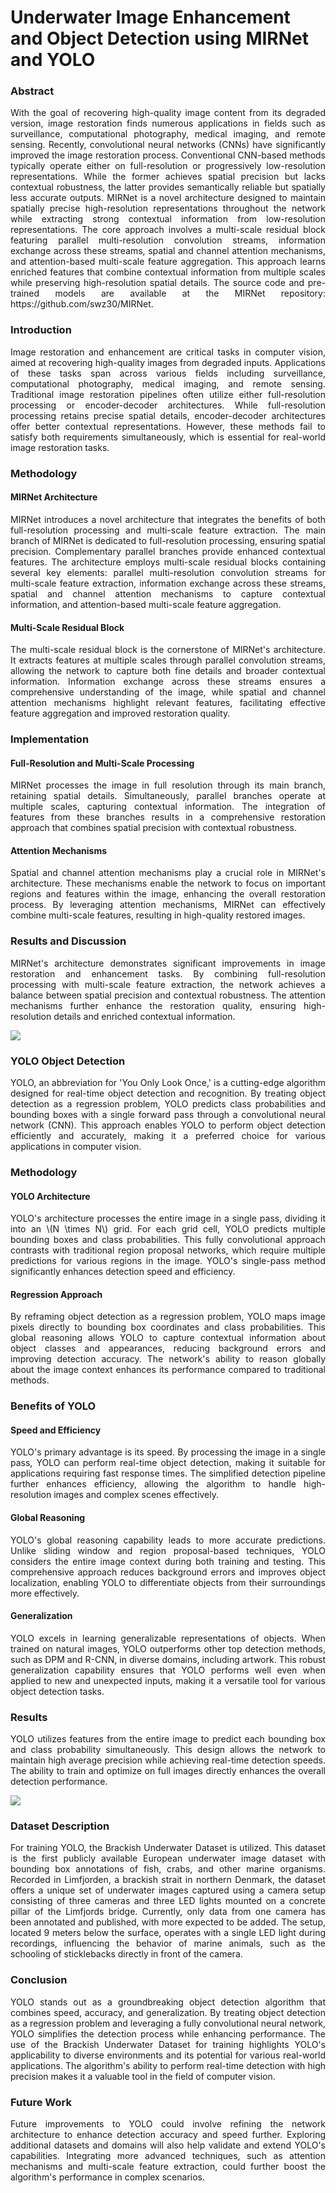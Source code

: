 # Underwater Image Enhancement and Object Detection using MIRNet and YOLO

### Abstract

<p style="text-align:justify;">With the goal of recovering high-quality image content from its degraded version, image restoration finds numerous applications in fields such as surveillance, computational photography, medical imaging, and remote sensing. Recently, convolutional neural networks (CNNs) have significantly improved the image restoration process. Conventional CNN-based methods typically operate either on full-resolution or progressively low-resolution representations. While the former achieves spatial precision but lacks contextual robustness, the latter provides semantically reliable but spatially less accurate outputs. MIRNet is a novel architecture designed to maintain spatially precise high-resolution representations throughout the network while extracting strong contextual information from low-resolution representations. The core approach involves a multi-scale residual block featuring parallel multi-resolution convolution streams, information exchange across these streams, spatial and channel attention mechanisms, and attention-based multi-scale feature aggregation. This approach learns enriched features that combine contextual information from multiple scales while preserving high-resolution spatial details. The source code and pre-trained models are available at the MIRNet repository: https://github.com/swz30/MIRNet.</p>

### Introduction

<p style="text-align:justify;">Image restoration and enhancement are critical tasks in computer vision, aimed at recovering high-quality images from degraded inputs. Applications of these tasks span across various fields including surveillance, computational photography, medical imaging, and remote sensing. Traditional image restoration pipelines often utilize either full-resolution processing or encoder-decoder architectures. While full-resolution processing retains precise spatial details, encoder-decoder architectures offer better contextual representations. However, these methods fail to satisfy both requirements simultaneously, which is essential for real-world image restoration tasks.</p>

### Methodology

#### MIRNet Architecture

<p style="text-align:justify;">MIRNet introduces a novel architecture that integrates the benefits of both full-resolution processing and multi-scale feature extraction. The main branch of MIRNet is dedicated to full-resolution processing, ensuring spatial precision. Complementary parallel branches provide enhanced contextual features. The architecture employs multi-scale residual blocks containing several key elements: parallel multi-resolution convolution streams for multi-scale feature extraction, information exchange across these streams, spatial and channel attention mechanisms to capture contextual information, and attention-based multi-scale feature aggregation.</p>

#### Multi-Scale Residual Block

<p style="text-align:justify;">The multi-scale residual block is the cornerstone of MIRNet's architecture. It extracts features at multiple scales through parallel convolution streams, allowing the network to capture both fine details and broader contextual information. Information exchange across these streams ensures a comprehensive understanding of the image, while spatial and channel attention mechanisms highlight relevant features, facilitating effective feature aggregation and improved restoration quality.</p>

### Implementation

#### Full-Resolution and Multi-Scale Processing

<p style="text-align:justify;">MIRNet processes the image in full resolution through its main branch, retaining spatial details. Simultaneously, parallel branches operate at multiple scales, capturing contextual information. The integration of features from these branches results in a comprehensive restoration approach that combines spatial precision with contextual robustness.</p>

#### Attention Mechanisms

<p style="text-align:justify;">Spatial and channel attention mechanisms play a crucial role in MIRNet's architecture. These mechanisms enable the network to focus on important regions and features within the image, enhancing the overall restoration process. By leveraging attention mechanisms, MIRNet can effectively combine multi-scale features, resulting in high-quality restored images.</p>

### Results and Discussion

<p style="text-align:justify;">MIRNet's architecture demonstrates significant improvements in image restoration and enhancement tasks. By combining full-resolution processing with multi-scale feature extraction, the network achieves a balance between spatial precision and contextual robustness. The attention mechanisms further enhance the restoration quality, ensuring high-resolution details and enriched contextual information.</p>

![](Enhancement-Samples.png)

### YOLO Object Detection

<p style="text-align:justify;">YOLO, an abbreviation for 'You Only Look Once,' is a cutting-edge algorithm designed for real-time object detection and recognition. By treating object detection as a regression problem, YOLO predicts class probabilities and bounding boxes with a single forward pass through a convolutional neural network (CNN). This approach enables YOLO to perform object detection efficiently and accurately, making it a preferred choice for various applications in computer vision.</p>

### Methodology

#### YOLO Architecture

<p style="text-align:justify;">YOLO's architecture processes the entire image in a single pass, dividing it into an \(N \times N\) grid. For each grid cell, YOLO predicts multiple bounding boxes and class probabilities. This fully convolutional approach contrasts with traditional region proposal networks, which require multiple predictions for various regions in the image. YOLO's single-pass method significantly enhances detection speed and efficiency.</p>

#### Regression Approach

<p style="text-align:justify;">By reframing object detection as a regression problem, YOLO maps image pixels directly to bounding box coordinates and class probabilities. This global reasoning allows YOLO to capture contextual information about object classes and appearances, reducing background errors and improving detection accuracy. The network's ability to reason globally about the image context enhances its performance compared to traditional methods.</p>

### Benefits of YOLO

#### Speed and Efficiency

<p style="text-align:justify;">YOLO's primary advantage is its speed. By processing the image in a single pass, YOLO can perform real-time object detection, making it suitable for applications requiring fast response times. The simplified detection pipeline further enhances efficiency, allowing the algorithm to handle high-resolution images and complex scenes effectively.</p>

#### Global Reasoning

<p style="text-align:justify;">YOLO's global reasoning capability leads to more accurate predictions. Unlike sliding window and region proposal-based techniques, YOLO considers the entire image context during both training and testing. This comprehensive approach reduces background errors and improves object localization, enabling YOLO to differentiate objects from their surroundings more effectively.</p>

#### Generalization

<p style="text-align:justify;">YOLO excels in learning generalizable representations of objects. When trained on natural images, YOLO outperforms other top detection methods, such as DPM and R-CNN, in diverse domains, including artwork. This robust generalization capability ensures that YOLO performs well even when applied to new and unexpected inputs, making it a versatile tool for various object detection tasks.</p>

### Results

<p style="text-align:justify;">YOLO utilizes features from the entire image to predict each bounding box and class probability simultaneously. This design allows the network to maintain high average precision while achieving real-time detection speeds. The ability to train and optimize on full images directly enhances the overall detection performance.</p>

![](Detection-Samples.png)

### Dataset Description

<p style="text-align:justify;">For training YOLO, the Brackish Underwater Dataset is utilized. This dataset is the first publicly available European underwater image dataset with bounding box annotations of fish, crabs, and other marine organisms. Recorded in Limfjorden, a brackish strait in northern Denmark, the dataset offers a unique set of underwater images captured using a camera setup consisting of three cameras and three LED lights mounted on a concrete pillar of the Limfjords bridge. Currently, only data from one camera has been annotated and published, with more expected to be added. The setup, located 9 meters below the surface, operates with a single LED light during recordings, influencing the behavior of marine animals, such as the schooling of sticklebacks directly in front of the camera.</p>

### Conclusion

<p style="text-align:justify;">YOLO stands out as a groundbreaking object detection algorithm that combines speed, accuracy, and generalization. By treating object detection as a regression problem and leveraging a fully convolutional neural network, YOLO simplifies the detection process while enhancing performance. The use of the Brackish Underwater Dataset for training highlights YOLO's applicability to diverse environments and its potential for various real-world applications. The algorithm's ability to perform real-time detection with high precision makes it a valuable tool in the field of computer vision.</p>

### Future Work

<p style="text-align:justify;">Future improvements to YOLO could involve refining the network architecture to enhance detection accuracy and speed further. Exploring additional datasets and domains will also help validate and extend YOLO's capabilities. Integrating more advanced techniques, such as attention mechanisms and multi-scale feature extraction, could further boost the algorithm's performance in complex scenarios.</p>

